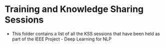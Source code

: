 # Training and Knowledge Sharing Sessions 

* This folder contains a list of all the KSS sessions that have been held as part of the IEEE Project - Deep Learning for NLP 